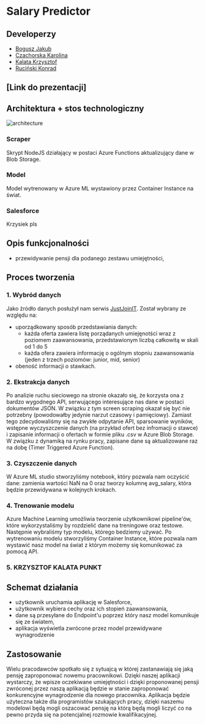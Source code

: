 # Salary Predictor

## Developerzy
- [Bogusz Jakub](https://github.com/boguszj)
- [Czachorska Karolina](https://github.com/karolina-cz)
- [Kalata Krzysztof](https://github.com/KrzysztofKalata)
- [Ruciński Konrad](https://github.com/rucinsk1)

## [Link do prezentacji]


## Architektura + stos technologiczny
  ![architecture](https://user-images.githubusercontent.com/46794180/144919811-ce3fd6de-9ec7-449a-b20e-0d9ac5c76ae2.png)
  
### Scraper  
Skrypt NodeJS działający w postaci Azure Functions aktualizujący dane w Blob Storage.

### Model
Model wytrenowany w Azure ML wystawiony przez Container Instance na świat.

### Salesforce
Krzysiek pls

## Opis funkcjonalności
- przewidywanie pensji dla podanego zestawu umiejętności,

## Proces tworzenia
  
### 1. Wybród danych  
Jako źródło danych posłużył nam serwis [JustJoinIT](https://justjoin.it/). Został wybrany ze względu na:
- uporządkowany sposób przedstawiania danych:
  - każda oferta zawiera listę porządanych umiejęnotści wraz z poziomem zaawansowania, przedstawionym liczbą całkowitą w skali od 1 do 5
  - każda ofera zawiera informację o ogólnym stopniu zaawansowania (jeden z trzech poziomów: junior, mid, senior)
- obeność informacji o stawkach.
  
### 2. Ekstrakcja danych
  
Po analizie ruchu sieciowego na stronie okazało się, że korzysta ona z bardzo wygodnego API, serwującego interesujące nas dane w postaci dokumentów JSON. W związku z tym screen scraping okazał się być nie potrzebny (powodowałby jedynie narzut czasowy i pamięciowy). Zamiast tego zdecydowaliśmy się na zwykłe odpytanie API, sparsowanie wyników, wstępne wyczyszczenie danych (na przykład ofert bez infromacji o stawce) i zapisanie informacji o ofertach w formie pliku .csv w Azure Blob Storage. W związku z dynamiką na rynku pracy, zapisane dane są aktualizowane raz na dobę (Timer Triggered Azure Function).
  
### 3. Czyszczenie danych
 
W Azure ML studio stworzyliśmy notebook, który pozwala nam oczyścić dane: zamienia wartości NaN na 0 oraz tworzy kolumnę avg_salary, która będzie przewidywana w kolejnych        krokach.

### 4. Trenowanie modelu
 
Azure Machine Learning umożliwia tworzenie użytkownikowi pipeline'ów, które wykorzystaliśmy by rozdzielić dane na treningowe oraz testowe. Następnie wybraliśmy typ modelu, którego bedziemy używać. Po wytrenowaniu modelu stworzyliśmy Container Instance, które pozwala nam wystawić nasz model na świat z którym możemy się komunikować za pomocą API.
  
### 5. KRZYSZTOF KALATA PUNKT
  
  

## Schemat działania
  - użytkownik uruchamia aplikację w Salesforce,
  - użytkownik wybiera cechy oraz ich stopień zaawansowania,
  - dane są przesyłane do Endpoint'u poprzez który nasz model komunikuje się ze światem,
  - aplikacja wyświetla zwrócone przez model przewidywane wynagrodzenie 

## Zastosowanie
Wielu pracodawców spotkało się z sytuajcą w której zastanawiają się jaką pensję zaproponować nowemu pracownikowi. Dzięki naszej aplikacji wystarczy, że wpisze oczekiwane umiejętności i dzięki proponowanej pensji zwróconej przez naszą aplikacją będzie w stanie zaproponować konkurencyjne wynagrodzenie dla nowego pracownika. Aplikacja będzie użyteczna także dla programistów szukających pracy, dzięki naszemu modelowi będą mogli oszacować pensję na którą będą mogli liczyć co na pewno przyda się na potencjalnej rozmowie kwalifikacyjnej.
